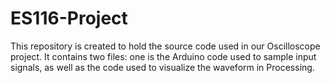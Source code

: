 # ES116-Project

This repository is created to hold the source code used in our Oscilloscope project. It contains two files: one is the Arduino code used to sample input signals, as well as the code used to visualize the waveform in Processing.
